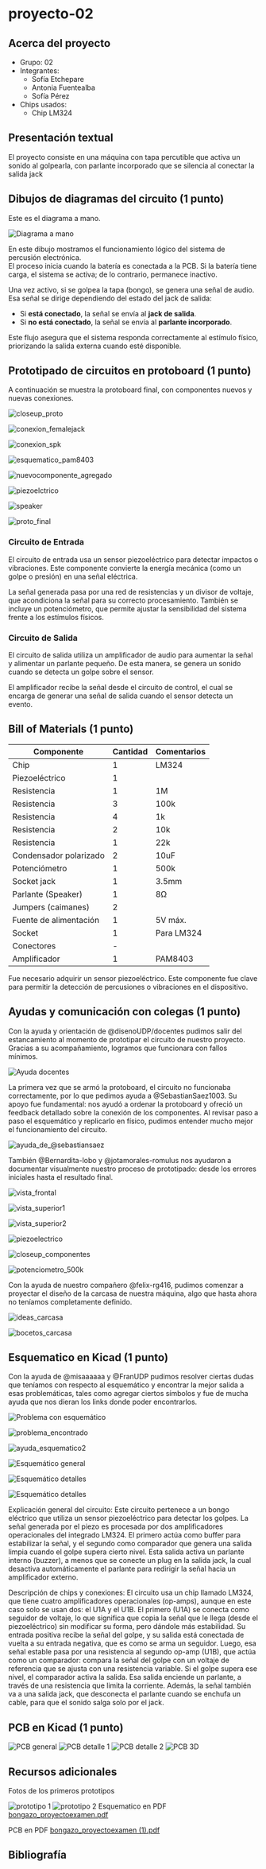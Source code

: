 # proyecto-02

## Acerca del proyecto

- Grupo: 02
- Integrantes:
  - Sofía Etchepare
  - Antonia Fuentealba
  - Sofía Pérez
- Chips usados:
  - Chip LM324

## Presentación textual

El proyecto consiste en una máquina con tapa percutible que activa un sonido al golpearla, con parlante incorporado que se silencia al conectar la salida jack

## Dibujos de diagramas del circuito (1 punto)

Este es el diagrama a mano.

![Diagrama a mano](https://github.com/user-attachments/assets/2f9173ac-fbaf-41d8-a75c-6c47360f2501)

En este dibujo mostramos el funcionamiento lógico del sistema de percusión electrónica.  
El proceso inicia cuando la batería es conectada a la PCB. Si la batería tiene carga, el sistema se activa; de lo contrario, permanece inactivo.

Una vez activo, si se golpea la tapa (bongo), se genera una señal de audio.  
Esa señal se dirige dependiendo del estado del jack de salida:

- Si **está conectado**, la señal se envía al **jack de salida**.  
- Si **no está conectado**, la señal se envía al **parlante incorporado**.

Este flujo asegura que el sistema responda correctamente al estímulo físico, priorizando la salida externa cuando esté disponible.

## Prototipado de circuitos en protoboard (1 punto)

A continuación se muestra la protoboard final, con componentes nuevos y nuevas conexiones.

![closeup_proto](./imagenes/closeup_proto.jpeg)

![conexion_femalejack](./imagenes/conexion_femalejack.jpeg)

![conexion_spk](./imagenes/conexion_spk.jpeg)

![esquematico_pam8403](./imagenes/esquematico_pam8403.jpeg)

![nuevocomponente_agregado](./imagenes/nuevocomponente_agregado.jpeg)

![piezoelctrico](./imagenes/piezoelectrico.jpeg)

![speaker](./imagenes/speaker.jpeg)

![proto_final](./imagenes/proto_final.jpeg)

### Circuito de Entrada

El circuito de entrada usa un sensor piezoeléctrico para detectar impactos o vibraciones. Este componente convierte la energía mecánica (como un golpe o presión) en una señal eléctrica.

La señal generada pasa por una red de resistencias y un divisor de voltaje, que acondiciona la señal para su correcto procesamiento. También se incluye un potenciómetro, que permite ajustar la sensibilidad del sistema frente a los estímulos físicos.

### Circuito de Salida

El circuito de salida utiliza un amplificador de audio para aumentar la señal y alimentar un parlante pequeño. De esta manera, se genera un sonido cuando se detecta un golpe sobre el sensor.

El amplificador recibe la señal desde el circuito de control, el cual se encarga de generar una señal de salida cuando el sensor detecta un evento.

## Bill of Materials (1 punto)

| Componente                   | Cantidad | Comentarios         |
|-----------------------------|----------|----------------------|
| Chip                        | 1        | LM324               |
| Piezoeléctrico              | 1        |                      |
| Resistencia                 | 1        | 1M                   |
| Resistencia                 | 3        | 100k                 |
| Resistencia                 | 4        | 1k                   |
| Resistencia                 | 2        | 10k                  |
| Resistencia                 | 1        | 22k                  |
| Condensador polarizado     | 2        | 10uF                 |
| Potenciómetro              | 1        | 500k                 |
| Socket jack                | 1        | 3.5mm                |
| Parlante (Speaker)         | 1        | 8Ω                   |
| Jumpers (caimanes)         | 2        |                      |
| Fuente de alimentación     | 1        | 5V máx.              |
| Socket                     | 1        | Para LM324           |
| Conectores                 | -        |                      |
| Amplificador               | 1        | PAM8403              |

Fue necesario adquirir un sensor piezoeléctrico. Este componente fue clave para permitir la detección de percusiones o vibraciones en el dispositivo.

## Ayudas y comunicación con colegas (1 punto)

Con la ayuda y orientación de @disenoUDP/docentes pudimos salir del estancamiento al momento de prototipar el circuito de nuestro proyecto. Gracias a su acompañamiento, logramos que funcionara con fallos mínimos.

![Ayuda docentes](https://github.com/user-attachments/assets/6e2f18e8-fb36-4f3c-b6f8-ec0b1123b149)

La primera vez que se armó la protoboard, el circuito no funcionaba correctamente, por lo que pedimos ayuda a @SebastianSaez1003. Su apoyo fue fundamental: nos ayudó a ordenar la protoboard y ofreció un feedback detallado sobre la conexión de los componentes. Al revisar paso a paso el esquemático y replicarlo en físico, pudimos entender mucho mejor el funcionamiento del circuito.

![ayuda_de_@sebastiansaez](./imagenes/ayuda_de_@sebastiansaez.jpeg)

También @Bernardita-lobo y @jotamorales-romulus nos ayudaron a documentar visualmente nuestro proceso de prototipado: desde los errores iniciales hasta el resultado final.

![vista_frontal](./imagenes/tme-grupo-02-registro-01.jpg)

![vista_superior1](./imagenes/tme-grupo-02-registro-02.jpg)

![vista_superior2](./imagenes/tme-grupo-02-registro-03.jpg)

![piezoelectrico](./imagenes/tme-grupo-02-registro-04.jpg)

![closeup_componentes](./imagenes/tme-grupo-02-registro-05.jpg)

![potenciometro_500k](./imagenes/tme-grupo-02-registro-06.jpg)

Con la ayuda de nuestro compañero @felix-rg416, pudimos comenzar a proyectar el diseño de la carcasa de nuestra máquina, algo que hasta ahora no teníamos completamente definido.

![ideas_carcasa](./imagenes/ideas_carcasa.jpeg)

![bocetos_carcasa](./imagenes/bocetos_carcasa.jpeg)

## Esquematico en Kicad (1 punto)

Con la ayuda de @misaaaaaa y @FranUDP pudimos resolver ciertas dudas que teníamos con respecto al esquemático y encontrar la mejor salida a esas problemáticas, tales como agregar ciertos símbolos y fue de mucha ayuda que nos dieran los links donde poder encontrarlos.

![Problema con esquemático](https://github.com/user-attachments/assets/25c066d7-9d5d-4b90-acac-cdf69441db4f)

![problema_encontrado](./imagenes/problema_encontrado.jpeg)

![ayuda_esquematico2](./imagenes/ayuda_esquematico2.png)

![Esquemático general](./imagenes/esquematico_general.jpeg)

![Esquemático detalles](./imagenes/esquematico_detalles1.jpeg)

![Esquemático detalles](./imagenes/esquematico_detalles2.jpeg)

Explicación general del circuito:
Este circuito pertenece a un bongo eléctrico que utiliza un sensor piezoeléctrico para detectar los golpes. La señal generada por el piezo es procesada por dos amplificadores operacionales del integrado LM324. El primero actúa como buffer para estabilizar la señal, y el segundo como comparador que genera una salida limpia cuando el golpe supera cierto nivel. Esta salida activa un parlante interno (buzzer), a menos que se conecte un plug en la salida jack, la cual desactiva automáticamente el parlante para redirigir la señal hacia un amplificador externo.

Descripción de chips y conexiones:
El circuito usa un chip llamado LM324, que tiene cuatro amplificadores operacionales (op-amps), aunque en este caso solo se usan dos: el U1A y el U1B. El primero (U1A) se conecta como seguidor de voltaje, lo que significa que copia la señal que le llega (desde el piezoeléctrico) sin modificar su forma, pero dándole más estabilidad. Su entrada positiva recibe la señal del golpe, y su salida está conectada de vuelta a su entrada negativa, que es como se arma un seguidor.
Luego, esa señal estable pasa por una resistencia al segundo op-amp (U1B), que actúa como un comparador: compara la señal del golpe con un voltaje de referencia que se ajusta con una resistencia variable. Si el golpe supera ese nivel, el comparador activa la salida. Esa salida enciende un parlante, a través de una resistencia que limita la corriente. Además, la señal también va a una salida jack, que desconecta el parlante cuando se enchufa un cable, para que el sonido salga solo por el jack.

## PCB en Kicad (1 punto)

![PCB general](https://github.com/user-attachments/assets/ddb21bee-8c3d-4841-9f62-180184c0434e)
![PCB detalle 1](https://github.com/user-attachments/assets/e391ef01-16cf-455b-b0d9-55ff5bb17115)
![PCB detalle 2](https://github.com/user-attachments/assets/06598c9e-3f6c-4129-bfa1-c12c87af5ff2)
![PCB 3D](https://github.com/user-attachments/assets/65a44c79-74c4-4575-a1a9-cbd90b8734bd)

## Recursos adicionales

Fotos de los primeros prototipos

![prototipo 1](https://github.com/user-attachments/assets/10e89841-1dfd-4530-941b-1b8b9f500b1b)
![prototipo 2](https://github.com/user-attachments/assets/ebc954e6-f93f-46d0-bbc4-f7d666b433d2)
Esquematico en PDF
[bongazo_proyectoexamen.pdf](https://github.com/user-attachments/files/20829861/bongazo_proyectoexamen.pdf)

PCB en PDF
[bongazo_proyectoexamen (1).pdf](https://github.com/user-attachments/files/20829910/bongazo_proyectoexamen.1.pdf)

## Bibliografía
